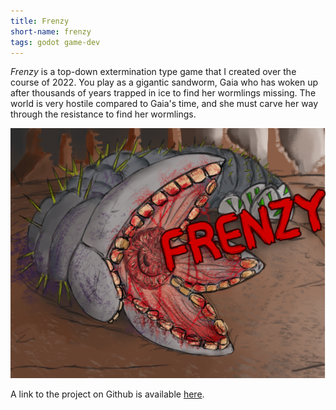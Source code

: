 ```yaml
---
title: Frenzy
short-name: frenzy
tags: godot game-dev
---
```


*Frenzy* is a top-down extermination type game that I created over the course
of 2022. You play as a gigantic sandworm, Gaia who has woken up after thousands
of years trapped in ice to find her wormlings missing. The world is very hostile
compared to Gaia's time, and she must carve her way through the resistance to
find her wormlings.

![cover art of Frenzy](../assets/images/projects/frenzy/splash_w_title.png)

A link to the project on Github is available [here](https://github.com/bradley-mcfadden/worms).